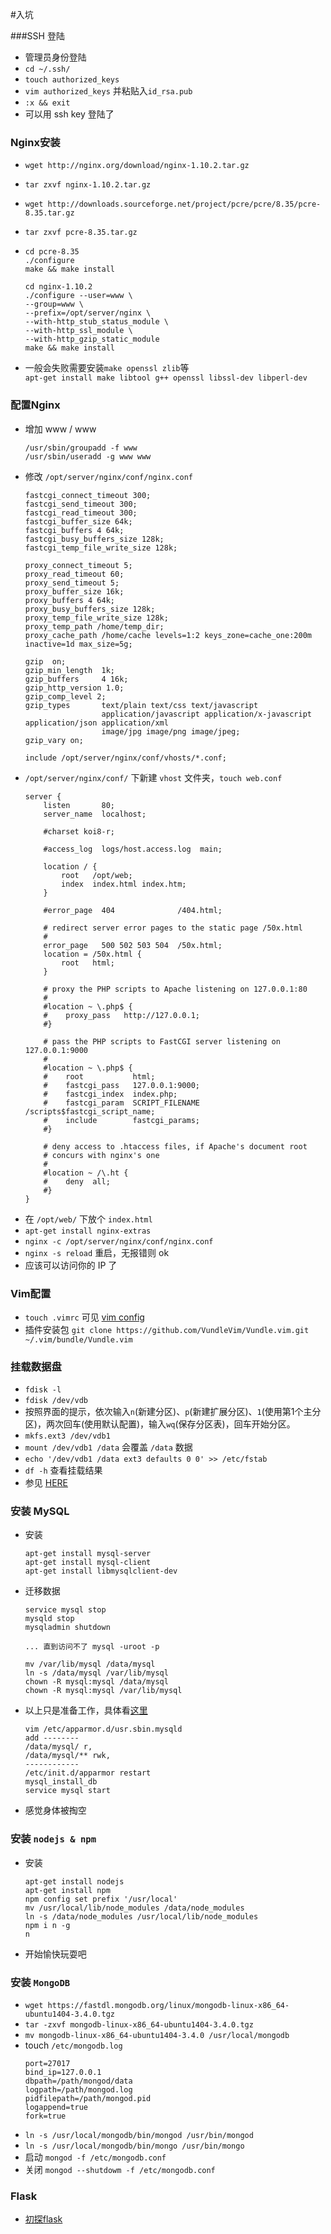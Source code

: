 #入坑

###SSH 登陆
+ 管理员身份登陆
+ `cd ~/.ssh/`
+ `touch authorized_keys`
+ `vim authorized_keys` 并粘贴入`id_rsa.pub`
+ `:x && exit`
+ 可以用 ssh key 登陆了

### Nginx安装
+ `wget http://nginx.org/download/nginx-1.10.2.tar.gz`
+ `tar zxvf nginx-1.10.2.tar.gz`
+ `wget http://downloads.sourceforge.net/project/pcre/pcre/8.35/pcre-8.35.tar.gz`
+ `tar zxvf pcre-8.35.tar.gz`
+ ```
  cd pcre-8.35
  ./configure
  make && make install

  cd nginx-1.10.2
  ./configure --user=www \
  --group=www \
  --prefix=/opt/server/nginx \
  --with-http_stub_status_module \
  --with-http_ssl_module \
  --with-http_gzip_static_module
  make && make install
  ```

+ 一般会失败需要安装`make openssl zlib`等  
  `apt-get install make libtool g++ openssl libssl-dev libperl-dev`

### 配置Nginx
+ 增加 www / www
  ```
  /usr/sbin/groupadd -f www
  /usr/sbin/useradd -g www www
  ```
+ 修改 `/opt/server/nginx/conf/nginx.conf`
  ```
  fastcgi_connect_timeout 300;
  fastcgi_send_timeout 300;
  fastcgi_read_timeout 300;
  fastcgi_buffer_size 64k;
  fastcgi_buffers 4 64k;
  fastcgi_busy_buffers_size 128k;
  fastcgi_temp_file_write_size 128k;

  proxy_connect_timeout 5;
  proxy_read_timeout 60;
  proxy_send_timeout 5;
  proxy_buffer_size 16k;
  proxy_buffers 4 64k;
  proxy_busy_buffers_size 128k;
  proxy_temp_file_write_size 128k;
  proxy_temp_path /home/temp_dir;
  proxy_cache_path /home/cache levels=1:2 keys_zone=cache_one:200m inactive=1d max_size=5g;

  gzip  on;
  gzip_min_length  1k;
  gzip_buffers     4 16k;
  gzip_http_version 1.0;
  gzip_comp_level 2;
  gzip_types       text/plain text/css text/javascript
                   application/javascript application/x-javascript application/json application/xml
                   image/jpg image/png image/jpeg;
  gzip_vary on;

  include /opt/server/nginx/conf/vhosts/*.conf;
  ```
+ `/opt/server/nginx/conf/` 下新建 `vhost` 文件夹，`touch web.conf`
  ```
  server {
      listen       80;
      server_name  localhost;

      #charset koi8-r;

      #access_log  logs/host.access.log  main;

      location / {
          root   /opt/web;
          index  index.html index.htm;
      }

      #error_page  404              /404.html;

      # redirect server error pages to the static page /50x.html
      #
      error_page   500 502 503 504  /50x.html;
      location = /50x.html {
          root   html;
      }

      # proxy the PHP scripts to Apache listening on 127.0.0.1:80
      #
      #location ~ \.php$ {
      #    proxy_pass   http://127.0.0.1;
      #}

      # pass the PHP scripts to FastCGI server listening on 127.0.0.1:9000
      #
      #location ~ \.php$ {
      #    root           html;
      #    fastcgi_pass   127.0.0.1:9000;
      #    fastcgi_index  index.php;
      #    fastcgi_param  SCRIPT_FILENAME  /scripts$fastcgi_script_name;
      #    include        fastcgi_params;
      #}

      # deny access to .htaccess files, if Apache's document root
      # concurs with nginx's one
      #
      #location ~ /\.ht {
      #    deny  all;
      #}
  }
  ```
+ 在 `/opt/web/` 下放个 `index.html`
+ `apt-get install nginx-extras`
+ `nginx -c /opt/server/nginx/conf/nginx.conf`
+ `nginx -s reload` 重启，无报错则 ok
+ 应该可以访问你的 IP 了

### Vim配置
+ `touch .vimrc` 可见 [vim config](http://msyfls123.github.io/myWiki/index.html?name=douban#vim-config-demo)
+ 插件安装包 `git clone https://github.com/VundleVim/Vundle.vim.git ~/.vim/bundle/Vundle.vim`

### 挂载数据盘
+ `fdisk -l`
+ `fdisk /dev/vdb`
+ 按照界面的提示，依次输入`n`(新建分区)、`p`(新建扩展分区)、`1`(使用第1个主分区)，两次回车(使用默认配置)，输入`wq`(保存分区表)，回车开始分区。
+ `mkfs.ext3 /dev/vdb1`
+ `mount /dev/vdb1 /data` 会覆盖 `/data` 数据
+ `echo '/dev/vdb1 /data ext3 defaults 0 0' >> /etc/fstab`
+  `df -h` 查看挂载结果
+ 参见 [HERE](https://www.qcloud.com/document/product/213/2974)

### 安装 MySQL
+ 安装
  ```
  apt-get install mysql-server
  apt-get install mysql-client
  apt-get install libmysqlclient-dev
  ```
+ 迁移数据
  ```
  service mysql stop
  mysqld stop
  mysqladmin shutdown

  ... 直到访问不了 mysql -uroot -p

  mv /var/lib/mysql /data/mysql
  ln -s /data/mysql /var/lib/mysql
  chown -R mysql:mysql /data/mysql
  chown -R mysql:mysql /var/lib/mysql
  ```
+ 以上只是准备工作，具体看[这里](http://www.serveridol.com/2014/09/05/innodb-the-error-means-mysqld-does-not-have-the-access-rights-to/)
  ```
  vim /etc/apparmor.d/usr.sbin.mysqld
  add --------
  /data/mysql/ r,
  /data/mysql/** rwk,
  ------------
  /etc/init.d/apparmor restart
  mysql_install_db
  service mysql start
  ```
+ 感觉身体被掏空

### 安装 `nodejs & npm`
+ 安装
  ```
  apt-get install nodejs
  apt-get install npm
  npm config set prefix '/usr/local'
  mv /usr/local/lib/node_modules /data/node_modules
  ln -s /data/node_modules /usr/local/lib/node_modules
  npm i n -g
  n
  ```
+ 开始愉快玩耍吧

### 安装 `MongoDB`
+ `wget https://fastdl.mongodb.org/linux/mongodb-linux-x86_64-ubuntu1404-3.4.0.tgz`
+ `tar -zxvf mongodb-linux-x86_64-ubuntu1404-3.4.0.tgz`
+ `mv mongodb-linux-x86_64-ubuntu1404-3.4.0 /usr/local/mongodb`
+ touch `/etc/mongodb.log`
  ```
  port=27017
  bind_ip=127.0.0.1
  dbpath=/path/mongod/data
  logpath=/path/mongod.log
  pidfilepath=/path/mongod.pid
  logappend=true
  fork=true
  ```
+ `ln -s /usr/local/mongodb/bin/mongod /usr/bin/mongod`
+ `ln -s /usr/local/mongodb/bin/mongo /usr/bin/mongo`
+ 启动 `mongod -f /etc/mongodb.conf`
+ 关闭 `mongod --shutdowm -f /etc/mongodb.conf`

### Flask
+ [初探flask](flask)
